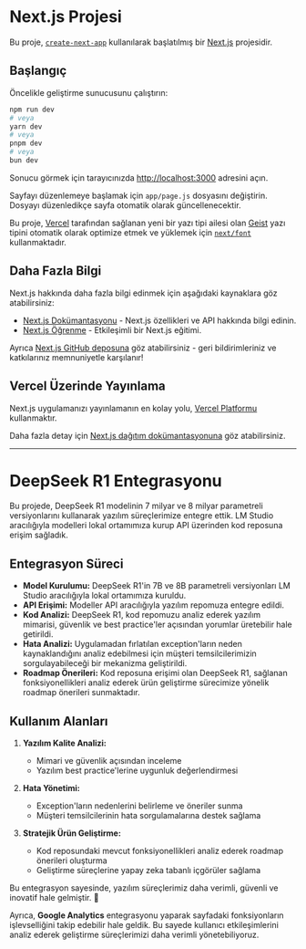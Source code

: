 # Next.js Projesi

Bu proje, [`create-next-app`](https://nextjs.org/docs/app/api-reference/cli/create-next-app) kullanılarak başlatılmış bir [Next.js](https://nextjs.org) projesidir.

## Başlangıç

Öncelikle geliştirme sunucusunu çalıştırın:

```bash
npm run dev
# veya
yarn dev
# veya
pnpm dev
# veya
bun dev
```

Sonucu görmek için tarayıcınızda [http://localhost:3000](http://localhost:3000) adresini açın.

Sayfayı düzenlemeye başlamak için `app/page.js` dosyasını değiştirin. Dosyayı düzenledikçe sayfa otomatik olarak güncellenecektir.

Bu proje, [Vercel](https://vercel.com/font) tarafından sağlanan yeni bir yazı tipi ailesi olan [Geist](https://vercel.com/font) yazı tipini otomatik olarak optimize etmek ve yüklemek için [`next/font`](https://nextjs.org/docs/app/building-your-application/optimizing/fonts) kullanmaktadır.

## Daha Fazla Bilgi

Next.js hakkında daha fazla bilgi edinmek için aşağıdaki kaynaklara göz atabilirsiniz:

- [Next.js Dokümantasyonu](https://nextjs.org/docs) - Next.js özellikleri ve API hakkında bilgi edinin.
- [Next.js Öğrenme](https://nextjs.org/learn) - Etkileşimli bir Next.js eğitimi.

Ayrıca [Next.js GitHub deposuna](https://github.com/vercel/next.js) göz atabilirsiniz - geri bildirimleriniz ve katkılarınız memnuniyetle karşılanır!

## Vercel Üzerinde Yayınlama

Next.js uygulamanızı yayınlamanın en kolay yolu, [Vercel Platformu](https://vercel.com/new?utm_medium=default-template&filter=next.js&utm_source=create-next-app&utm_campaign=create-next-app-readme) kullanmaktır.

Daha fazla detay için [Next.js dağıtım dokümantasyonuna](https://nextjs.org/docs/app/building-your-application/deploying) göz atabilirsiniz.

---

# DeepSeek R1 Entegrasyonu

Bu projede, DeepSeek R1 modelinin 7 milyar ve 8 milyar parametreli versiyonlarını kullanarak yazılım süreçlerimize entegre ettik. LM Studio aracılığıyla modelleri lokal ortamımıza kurup API üzerinden kod reposuna erişim sağladık.

## Entegrasyon Süreci

- **Model Kurulumu:** DeepSeek R1'in 7B ve 8B parametreli versiyonları LM Studio aracılığıyla lokal ortamımıza kuruldu.
- **API Erişimi:** Modeller API aracılığıyla yazılım repomuza entegre edildi.
- **Kod Analizi:** DeepSeek R1, kod repomuzu analiz ederek yazılım mimarisi, güvenlik ve best practice'ler açısından yorumlar üretebilir hale getirildi.
- **Hata Analizi:** Uygulamadan fırlatılan exception'ların neden kaynaklandığını analiz edebilmesi için müşteri temsilcilerimizin sorgulayabileceği bir mekanizma geliştirildi.
- **Roadmap Önerileri:** Kod reposuna erişimi olan DeepSeek R1, sağlanan fonksiyonellikleri analiz ederek ürün geliştirme sürecimize yönelik roadmap önerileri sunmaktadır.

## Kullanım Alanları

1. **Yazılım Kalite Analizi:**
   - Mimari ve güvenlik açısından inceleme
   - Yazılım best practice'lerine uygunluk değerlendirmesi
   
2. **Hata Yönetimi:**
   - Exception'ların nedenlerini belirleme ve öneriler sunma
   - Müşteri temsilcilerinin hata sorgulamalarına destek sağlama
   
3. **Stratejik Ürün Geliştirme:**
   - Kod reposundaki mevcut fonksiyonellikleri analiz ederek roadmap önerileri oluşturma
   - Geliştirme süreçlerine yapay zeka tabanlı içgörüler sağlama

Bu entegrasyon sayesinde, yazılım süreçlerimiz daha verimli, güvenli ve inovatif hale gelmiştir. 🚀

Ayrıca, **Google Analytics** entegrasyonu yaparak sayfadaki fonksiyonların işlevselliğini takip edebilir hale geldik. Bu sayede kullanıcı etkileşimlerini analiz ederek geliştirme süreçlerimizi daha verimli yönetebiliyoruz.



